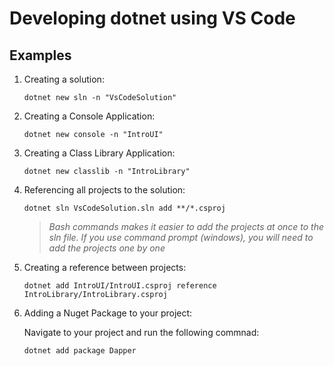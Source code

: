 # Developing dotnet using VS Code

## Examples
1. Creating a solution:
    ``` 
    dotnet new sln -n "VsCodeSolution"
    ``` 
2. Creating a Console Application:
    ``` 
    dotnet new console -n "IntroUI"
    ``` 
3. Creating a Class Library Application:
    ``` 
    dotnet new classlib -n "IntroLibrary"
    ``` 
4. Referencing all projects to the solution:
    ``` 
    dotnet sln VsCodeSolution.sln add **/*.csproj
    ``` 
    > *Bash commands makes it easier to add the projects at once to the sln file. If you use command prompt (windows), you will need to add the projects one by one*

5. Creating a reference between projects:
    ``` 
    dotnet add IntroUI/IntroUI.csproj reference IntroLibrary/IntroLibrary.csproj
    ``` 
6. Adding a Nuget Package to your project:
    
    Navigate to your project and run the following commnad:
    ```
    dotnet add package Dapper
    ```
